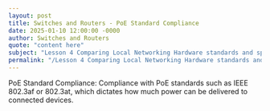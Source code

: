 ```yaml
---
layout: post
title: Switches and Routers - PoE Standard Compliance
date: 2025-01-10 12:00:00 -0000
author: Switches and Routers
quote: "content here"
subject: "Lesson 4 Comparing Local Networking Hardware standards and specifications"
permalink: "/Lesson 4 Comparing Local Networking Hardware standards and specifications/Switches and Routers/Switches and Routers - PoE Standard Compliance"
---
```


PoE Standard Compliance: Compliance with PoE standards such as IEEE 802.3af or 802.3at, which dictates how much power can be delivered to connected devices.
